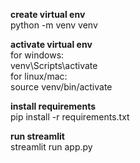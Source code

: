 **create virtual env**  
python -m venv venv  
  
**activate virtual env**  
for windows:  
venv\Scripts\activate  
for linux/mac:  
source venv/bin/activate  
  
**install requirements**  
pip install -r requirements.txt  
  
**run streamlit**  
streamlit run app.py  